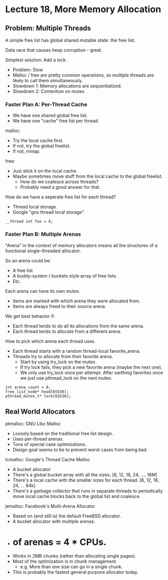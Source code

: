 
# Lecture 18, More Memory Allocation

## Problem: Multiple Threads

A simple free list has global shared mutable state: the free list.

Data race that causes heap corruption - great.

Simplest solution: Add a lock.

 - Problem: Slow
 - Malloc / free are pretty common operations, so multiple threads
   are likely to call them simultaneously.
 - Slowdown 1: Memory allocations are sequentialized.
 - Slowdown 2: Contention on mutex.

### Faster Plan A: Per-Thread Cache

 - We have one shared global free list.
 - We have one "cache" free list per thread.

malloc:

 - Try the local cache first.
 - If not, try the global freelist.
 - If not, mmap.

free:

 - Just stick it on the local cache.
 - Maybe sometimes move stuff from the local cache to
   the global freelist.
   - How do we coalesce across threads?
   - Probably need a good answer for that.

How do we have a seperate free list for each thread?

 - Thread local storage.
 - Google "gnu thread local storage".
 
```
__thread int foo = 4;
```


### Faster Plan B: Multiple Arenas

"Arena" in the context of memory allocators means all the structures of a
functional single-threaded allocator.

So an arena could be:

 - A free list
 - A buddy-system / buckets style array of free lists.
 - Etc.

Each arena can have its own mutex.

 - Items are marked with which arena they were allocated from.
 - Items are always freed to their source arena.

We get best behavior if:

 - Each thread tends to do all its allocations from the same arena.
 - Each thread tends to allocate from a different arena.

How to pick which arena each thread uses.

 - Each thread starts with a random thread-local favorite_arena.
 - Threads try to allocate from their favorite arena.
   - Start by using try_lock on the mutex.
   - If try lock fails, they pick a new favorite arena (maybe the next one).
   - We only use try_lock once per attempt. After swithing favorites once
     we just use pthread\_lock on the next mutex.

```
int arena_count = 8;
free_list_node* head[65536];
pthread_mutex_t* lock[65536];
```

## Real World Allocators

ptmalloc: GNU Libc Malloc

 - Loosely based on the traditional free list design.
 - Uses per-thread arenas.
 - Tons of special case optimizations.
 - Design goal seems to be to prevent worst cases from being bad.


tcmalloc: Google's Thread Cache Malloc

 - A bucket allocator
 - There's a global bucket array with all the sizes.
   [8, 12, 16, 24, ..., 16M]
 - There's a local cache with the smaller sizes for each thread.
   [8, 12, 16, 24, ... 64k] 
 - There's a garbage collector that runs in separate threads to
   periodically move local cache blocks back to the global list
   and coalesce.


jemalloc: Facebook's Multi-Arena Allocator

 - Based on (and still is) the default FreeBSD allocator.
 - A bucket allocator with multiple arenas.
 - # of arenas = 4 * CPUs.
 - Works in 2MB chunks (rather than allocating single pages).
 - Most of the optimization is in chunk management.
   - e.g. More than one size can go in a single chunk.
 - This is probably the fastest general purpose allocator today.

























